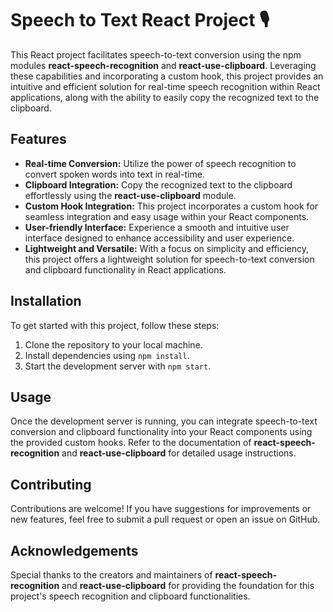 # Speech to Text React Project 🎙️

This React project facilitates speech-to-text conversion using the npm modules **react-speech-recognition** and **react-use-clipboard**. Leveraging these capabilities and incorporating a custom hook, this project provides an intuitive and efficient solution for real-time speech recognition within React applications, along with the ability to easily copy the recognized text to the clipboard.

## Features

- **Real-time Conversion:** Utilize the power of speech recognition to convert spoken words into text in real-time.
- **Clipboard Integration:** Copy the recognized text to the clipboard effortlessly using the **react-use-clipboard** module.
- **Custom Hook Integration:** This project incorporates a custom hook for seamless integration and easy usage within your React components.
- **User-friendly Interface:** Experience a smooth and intuitive user interface designed to enhance accessibility and user experience.
- **Lightweight and Versatile:** With a focus on simplicity and efficiency, this project offers a lightweight solution for speech-to-text conversion and clipboard functionality in React applications.

## Installation

To get started with this project, follow these steps:

1. Clone the repository to your local machine.
2. Install dependencies using `npm install`.
3. Start the development server with `npm start`.

## Usage

Once the development server is running, you can integrate speech-to-text conversion and clipboard functionality into your React components using the provided custom hooks. Refer to the documentation of **react-speech-recognition** and **react-use-clipboard** for detailed usage instructions.

## Contributing

Contributions are welcome! If you have suggestions for improvements or new features, feel free to submit a pull request or open an issue on GitHub.

## Acknowledgements

Special thanks to the creators and maintainers of **react-speech-recognition** and **react-use-clipboard** for providing the foundation for this project's speech recognition and clipboard functionalities.
